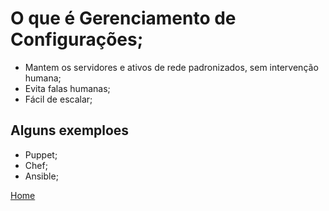 # O que é Gerenciamento de Configurações;
* Mantem os servidores e ativos de rede padronizados, sem intervenção humana;
* Evita falas humanas;
* Fácil de escalar;

## Alguns exemploes
* Puppet;
* Chef;
* Ansible;


[Home](/README.md)